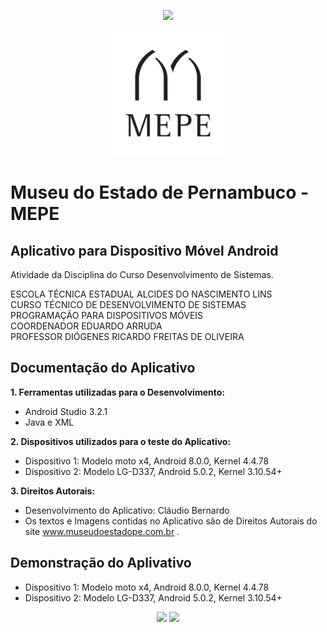 <p align="center">
<img src="http://www.artesanatodepernambuco.pe.gov.br/site_artesanato_images/images/footer_logo_governope_2x.png" width="" height"150"></p>
<p align="center">
<img src="images/logoapp.jpg" width="200" height="200"></p>

# Museu do Estado de Pernambuco - MEPE

## Aplicativo para Dispositivo Móvel Android

Atividade da Disciplina do Curso Desenvolvimento de Sistemas.

ESCOLA TÉCNICA ESTADUAL ALCIDES DO NASCIMENTO LINS <br>
CURSO TÉCNICO DE DESENVOLVIMENTO DE SISTEMAS <br>
PROGRAMAÇÃO PARA DISPOSITIVOS MÓVEIS <br>
COORDENADOR EDUARDO ARRUDA <br>
PROFESSOR DIÓGENES RICARDO FREITAS DE OLIVEIRA <br>


## Documentação do Aplicativo

<b>1. Ferramentas utilizadas para o Desenvolvimento:</b>
- Android Studio 3.2.1
- Java e XML

<b>2. Dispositivos utilizados para o teste do Aplicativo:</b>
- Dispositivo 1: Modelo moto x4, Android 8.0.0, Kernel 4.4.78
- Dispositivo 2: Modelo LG-D337, Android 5.0.2, Kernel 3.10.54+

<b>3. Direitos Autorais:</b>
- Desenvolvimento do Aplicativo: Cláudio Bernardo
- Os textos e Imagens contidas no Aplicativo são de Direitos Autorais do
site www.museudoestadope.com.br .


## Demonstração do Aplivativo

- Dispositivo 1: Modelo moto x4, Android 8.0.0, Kernel 4.4.78
- Dispositivo 2: Modelo LG-D337, Android 5.0.2, Kernel 3.10.54+

<p align="center">
<img src="images/Dispositivo%201.gif">
<img src="images/Dispositivo%202.gif">
</p>
